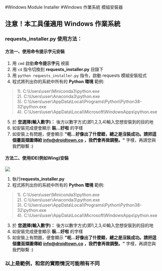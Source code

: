 #Windows Module Installer
#Windows 作業系統 模組安裝器

## 注意！本工具僅適用 Windows 作業系統

### requests_installer.py 使用方法：

#### 方法一、使用命令提示字元安裝
1. 用 `cmd` 啟動**命令提示字元** 視窗
2. 用 `cd` 指令切換到 **requests_installer.py** 目錄下
3. 用 `python requests_installer.py` 指令，啟動 requests 模組安裝程式
4. 程式將列出你的系統中所有的 **Python 環境**
範例:
> 1). C:\Users\user\Miniconda3\python.exe  
> 2). C:\Users\user\Anaconda3\python.exe  
> 3). C:\Users\user\AppData\Local\Programs\Python\Python38-32\python.exe    
> 4). C:\Users\user\AppData\Local\Microsoft\WindowsApps\python.exe
5. 於 **您選擇(輸入數字)：** 後方以數字方式(即1,2,3,4)輸入您想安裝到的目的地
6. 如安裝完成便會顯示 **裝...好啦** 的字樣
7. 如安裝上有問題，便會顯示 **"呃…好像出了什麼錯，總之是沒裝成功。請把這個畫面擷圖傳給 info@droidtown.co ，我們會再做調整。"** 字樣，再請您與我們聯繫 :) 

#### 方法二、使用IDE(例如Wing)安裝
![](https://github.com/Droidtown/ArticutAPI/blob/master/Screenshots/requests_installer.png)
1. 執行**requests_installer.py**
2. 程式將列出你的系統中所有的 **Python 環境**
範例:
> 1). C:\Users\user\Miniconda3\python.exe  
> 2). C:\Users\user\Anaconda3\python.exe  
> 3). C:\Users\user\AppData\Local\Programs\Python\Python38-32\python.exe    
> 4). C:\Users\user\AppData\Local\Microsoft\WindowsApps\python.exe
3. 於 **您選擇(輸入數字)：** 後方以數字方式(即1,2,3,4)輸入您想安裝到的目的地
4. 如安裝完成便會顯示 **裝...好啦** 的字樣
5. 如安裝上有問題，便會顯示 **"呃…好像出了什麼錯，總之是沒裝成功。請把這個畫面擷圖傳給 info@droidtown.co ，我們會再做調整。"** 字樣，再請您與我們聯繫 :) 

### 以上是範例，和您的實際情況可能稍有不同

